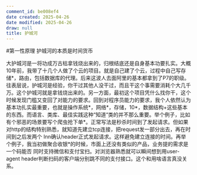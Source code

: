 ```yaml
---
comment_id: be008ef4
date created: 2025-04-26
date modified: 2025-04-26
draw: null
title: 护城河
---
```

#第一性原理  护城河的本质是时间货币

大护城河是一将功成万古枯拿钱烧出来的，归根结底还是自身基本功要扎实。大概10年前，我带了十几个人做了个云的项目。就是自己建了个云，过程中自己写存储*，路由，包括数据库的代理。后来这波人去面阿里的基本都拿到了P7的职级。往表层说，护城河是经验，你干过其他人没干过，而且干这个事需要消耗个大几千万。这个护城河就是拿钱烧出来的。另一方面，最初这个项目凭什么找你干，这个时候发现门槛又变回了对能力的要求。回到对程序员能力的要求，我个人依然认为基本功扎实最重要，也就是操作系统*，网络*，存储，10*，数据结构+这些基本的东西。而语言、类库、最佳实践这种“知道“类的并不那么重要。举个例子，比如有个邪恶的场景要写个爬虫抢下单*。正常写法是秒杀时间到了发起请求。但如果对http的结构特别熟悉，就知道先建立tcp连接，把request发一部分出去，再在时间到之后发两个 Inn确认header正式发起请求。这样避免建立连接的时间。再举个例子，我当初做聚合收银*的时候，市面上还没有类似的产品，业务提的需求是一个码能否 同时支持微信和支付宝扫。对浏览器熟悉就可以瞬间想到用user-agent header判断扫码的客户端分别跳不同的支付接口。这个和用啥语言真没关系。

